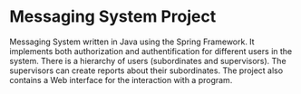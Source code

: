# Messaging System Project
Messaging System written in Java using the Spring Framework. It implements both authorization and authentification for different users in the system. There is a hierarchy of users (subordinates and supervisors). The supervisors can create reports about their subordinates.
The project also contains a Web interface for the interaction with a program. 

